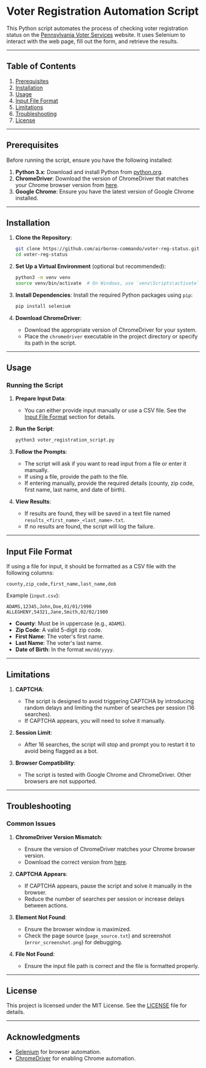 # Voter Registration Automation Script

This Python script automates the process of checking voter registration status on the [Pennsylvania Voter Services](https://www.pavoterservices.pa.gov/pages/voterregistrationstatus.aspx) website. It uses Selenium to interact with the web page, fill out the form, and retrieve the results.

---

## Table of Contents
1. [Prerequisites](#prerequisites)
2. [Installation](#installation)
3. [Usage](#usage)
4. [Input File Format](#input-file-format)
5. [Limitations](#limitations)
6. [Troubleshooting](#troubleshooting)
7. [License](#license)

---

## Prerequisites

Before running the script, ensure you have the following installed:

1. **Python 3.x**: Download and install Python from [python.org](https://www.python.org/downloads/).
2. **ChromeDriver**: Download the version of ChromeDriver that matches your Chrome browser version from [here](https://sites.google.com/chromium.org/driver/).
3. **Google Chrome**: Ensure you have the latest version of Google Chrome installed.

---

## Installation

1. **Clone the Repository**:
   ```bash
   git clone https://github.com/airborne-commando/voter-reg-status.git
   cd voter-reg-status
   ```

2. **Set Up a Virtual Environment** (optional but recommended):
   ```bash
   python3 -m venv venv
   source venv/bin/activate  # On Windows, use `venv\Scripts\activate`
   ```

3. **Install Dependencies**:
   Install the required Python packages using `pip`:
   ```bash
   pip install selenium
   ```

4. **Download ChromeDriver**:
   - Download the appropriate version of ChromeDriver for your system.
   - Place the `chromedriver` executable in the project directory or specify its path in the script.

---

## Usage

### Running the Script

1. **Prepare Input Data**:
   - You can either provide input manually or use a CSV file. See the [Input File Format](#input-file-format) section for details.

2. **Run the Script**:
   ```bash
   python3 voter_registration_script.py
   ```

3. **Follow the Prompts**:
   - The script will ask if you want to read input from a file or enter it manually.
   - If using a file, provide the path to the file.
   - If entering manually, provide the required details (county, zip code, first name, last name, and date of birth).

4. **View Results**:
   - If results are found, they will be saved in a text file named `results_<first_name>_<last_name>.txt`.
   - If no results are found, the script will log the failure.

---

## Input File Format

If using a file for input, it should be formatted as a CSV file with the following columns:
```
county,zip_code,first_name,last_name,dob
```

Example (`input.csv`):
```
ADAMS,12345,John,Doe,01/01/1990
ALLEGHENY,54321,Jane,Smith,02/02/1980
```

- **County**: Must be in uppercase (e.g., `ADAMS`).
- **Zip Code**: A valid 5-digit zip code.
- **First Name**: The voter's first name.
- **Last Name**: The voter's last name.
- **Date of Birth**: In the format `mm/dd/yyyy`.

---

## Limitations

1. **CAPTCHA**:
   - The script is designed to avoid triggering CAPTCHA by introducing random delays and limiting the number of searches per session (16 searches).
   - If CAPTCHA appears, you will need to solve it manually.

2. **Session Limit**:
   - After 16 searches, the script will stop and prompt you to restart it to avoid being flagged as a bot.

3. **Browser Compatibility**:
   - The script is tested with Google Chrome and ChromeDriver. Other browsers are not supported.

---

## Troubleshooting

### Common Issues

1. **ChromeDriver Version Mismatch**:
   - Ensure the version of ChromeDriver matches your Chrome browser version.
   - Download the correct version from [here](https://sites.google.com/chromium.org/driver/).

2. **CAPTCHA Appears**:
   - If CAPTCHA appears, pause the script and solve it manually in the browser.
   - Reduce the number of searches per session or increase delays between actions.

3. **Element Not Found**:
   - Ensure the browser window is maximized.
   - Check the page source (`page_source.txt`) and screenshot (`error_screenshot.png`) for debugging.

4. **File Not Found**:
   - Ensure the input file path is correct and the file is formatted properly.

---

## License

This project is licensed under the MIT License. See the [LICENSE](LICENSE) file for details.

---

## Acknowledgments

- [Selenium](https://www.selenium.dev/) for browser automation.
- [ChromeDriver](https://sites.google.com/chromium.org/driver/) for enabling Chrome automation.
